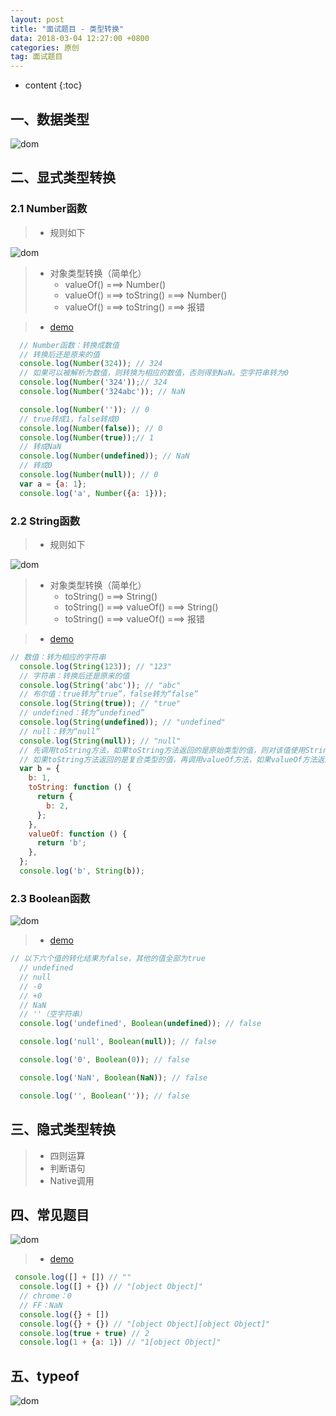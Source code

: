 ```yaml
---
layout: post
title: "面试题目 - 类型转换"
data: 2018-03-04 12:27:00 +0800
categories: 原创
tag: 面试题目
---
```

* content
{:toc}

<!-- more -->



## 一、数据类型


![dom](/styles/images/interview/question/q-06.png)


## 二、显式类型转换

### 2.1 Number函数

> * 规则如下

![dom](/styles/images/interview/question/q-07.png)

> * 对象类型转换（简单化）
>   * valueOf() ===> Number()
>   * valueOf() ===> toString() ===> Number()
>   * valueOf() ===> toString() ===> 报错

> * [demo](/effects/demo/interview/js/typeTransform.html)

```js
  // Number函数：转换成数值
  // 转换后还是原来的值
  console.log(Number(324)); // 324
  // 如果可以被解析为数值，则转换为相应的数值，否则得到NaN。空字符串转为0
  console.log(Number('324'));// 324
  console.log(Number('324abc')); // NaN

  console.log(Number('')); // 0
  // true转成1，false转成0
  console.log(Number(false)); // 0
  console.log(Number(true));// 1
  // 转成NaN
  console.log(Number(undefined)); // NaN
  // 转成0
  console.log(Number(null)); // 0
  var a = {a: 1};
  console.log('a', Number({a: 1}));
```

### 2.2 String函数

> * 规则如下

![dom](/styles/images/interview/question/q-08.png)

> * 对象类型转换（简单化）
>   * toString() ===> String()
>   * toString() ===> valueOf() ===> String()
>   * toString() ===> valueOf() ===> 报错

> * [demo](/effects/demo/interview/js/typeTransform.html)

```js
// 数值：转为相应的字符串
  console.log(String(123)); // "123"
  // 字符串：转换后还是原来的值
  console.log(String('abc')); // "abc"
  // 布尔值：true转为“true”，false转为“false”
  console.log(String(true)); // "true"
  // undefined：转为“undefined”
  console.log(String(undefined)); // "undefined"
  // null：转为“null”
  console.log(String(null)); // "null"
  // 先调用toString方法，如果toString方法返回的是原始类型的值，则对该值使用String方法;
  // 如果toString方法返回的是复合类型的值，再调用valueOf方法，如果valueOf方法返回的是原始类型的值，则对该值使用String方法
  var b = {
    b: 1,
    toString: function () {
      return {
        b: 2,
      };
    },
    valueOf: function () {
      return 'b';
    },
  };
  console.log('b', String(b));
```

### 2.3 Boolean函数

![dom](/styles/images/interview/question/q-09.png)

> * [demo](/effects/demo/interview/js/typeTransform.html)

```js
// 以下六个值的转化结果为false，其他的值全部为true
  // undefined
  // null
  // -0
  // +0
  // NaN
  // ''（空字符串）
  console.log('undefined', Boolean(undefined)); // false

  console.log('null', Boolean(null)); // false

  console.log('0', Boolean(0)); // false

  console.log('NaN', Boolean(NaN)); // false

  console.log('', Boolean('')); // false
```

## 三、隐式类型转换

> * 四则运算
> * 判断语句
> * Native调用

## 四、常见题目

![dom](/styles/images/interview/question/q-10.png)

> * [demo](/effects/demo/interview/js/typeTransform.html)

```js
 console.log([] + []) // ""
  console.log([] + {}) // "[object Object]"
  // chrome：0
  // FF：NaN
  console.log({} + []) 
  console.log({} + {}) // "[object Object][object Object]"
  console.log(true + true) // 2
  console.log(1 + {a: 1}) // "1[object Object]"
```

## 五、typeof

![dom](/styles/images/interview/question/q-11.png)